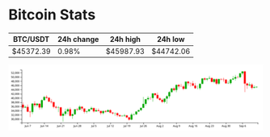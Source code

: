 # Bitcoin Stats

BTC/USDT|24h change|24h high|24h low|
|---|---|---|---|
|$45372.39|0.98%|$45987.93|$44742.06|

<img src="./chart.svg">
